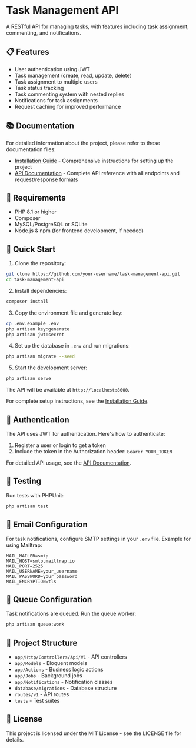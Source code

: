 # Task Management API

A RESTful API for managing tasks, with features including task assignment, commenting, and notifications.

## 📋 Features

- User authentication using JWT
- Task management (create, read, update, delete)
- Task assignment to multiple users
- Task status tracking
- Task commenting system with nested replies
- Notifications for task assignments
- Request caching for improved performance

## 📚 Documentation

For detailed information about the project, please refer to these documentation files:

- [Installation Guide](INSTALLATION.md) - Comprehensive instructions for setting up the project
- [API Documentation](API_DOCUMENTATION.md) - Complete API reference with all endpoints and request/response formats

## 🔧 Requirements

- PHP 8.1 or higher
- Composer
- MySQL/PostgreSQL or SQLite
- Node.js & npm (for frontend development, if needed)

## 🚀 Quick Start

1. Clone the repository:
```bash
git clone https://github.com/your-username/task-management-api.git
cd task-management-api
```

2. Install dependencies:
```bash
composer install
```

3. Copy the environment file and generate key:
```bash
cp .env.example .env
php artisan key:generate
php artisan jwt:secret
```

4. Set up the database in `.env` and run migrations:
```bash
php artisan migrate --seed
```

5. Start the development server:
```bash
php artisan serve
```

The API will be available at `http://localhost:8000`.

For complete setup instructions, see the [Installation Guide](INSTALLATION.md).

## 🔐 Authentication

The API uses JWT for authentication. Here's how to authenticate:

1. Register a user or login to get a token
2. Include the token in the Authorization header: `Bearer YOUR_TOKEN`

For detailed API usage, see the [API Documentation](API_DOCUMENTATION.md).

## 🧪 Testing

Run tests with PHPUnit:
```bash
php artisan test
```

## 📧 Email Configuration

For task notifications, configure SMTP settings in your `.env` file. Example for using Mailtrap:

```
MAIL_MAILER=smtp
MAIL_HOST=smtp.mailtrap.io
MAIL_PORT=2525
MAIL_USERNAME=your_username
MAIL_PASSWORD=your_password
MAIL_ENCRYPTION=tls
```

## 🔄 Queue Configuration

Task notifications are queued. Run the queue worker:
```bash
php artisan queue:work
```

## 🧰 Project Structure

- `app/Http/Controllers/Api/V1` - API controllers
- `app/Models` - Eloquent models
- `app/Actions` - Business logic actions
- `app/Jobs` - Background jobs
- `app/Notifications` - Notification classes
- `database/migrations` - Database structure
- `routes/v1` - API routes
- `tests` - Test suites

## 📄 License

This project is licensed under the MIT License - see the LICENSE file for details.
